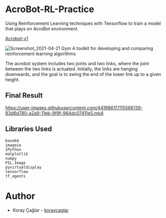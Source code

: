 # AcroBot-RL-Practice
Using Reinforcement Learning techniques with Tensorflow to train a model that plays on AcroBot environment.

[Acrobot-v1](https://gym.openai.com/envs/Acrobot-v1/)

![Screenshot_2021-04-21 Gym A toolkit for developing and comparing reinforcement learning algorithms](https://user-images.githubusercontent.com/44198617/115565860-46724a00-a2a9-11eb-81e1-d298881cb06e.png)


The acrobot system includes two joints and two links, where the joint between the two links is actuated.
Initially, the links are hanging downwards, and the goal is to swing the end of the lower link
up to a given height.

## Final Result

https://user-images.githubusercontent.com/44198617/115566139-83d6d780-a2a9-11eb-9f9f-964dc07411e5.mp4

## Libraries Used
```
base64
imageio
IPython
matplotlib
numpy
PIL.Image
pyvirtualdisplay
tensorflow
tf_agents
```
# Author

- Koray Çağlar - [koraycaglar](https://github.com/koraycaglar)


